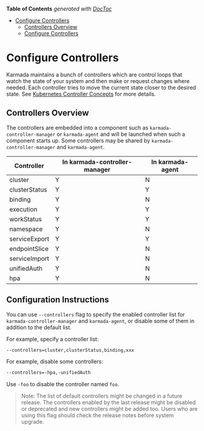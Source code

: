 <!-- START doctoc generated TOC please keep comment here to allow auto update -->
<!-- DON'T EDIT THIS SECTION, INSTEAD RE-RUN doctoc TO UPDATE -->
**Table of Contents**  *generated with [DocToc](https://github.com/thlorenz/doctoc)*

- [Configure Controllers](#configure-controllers)
  - [Controllers Overview](#controllers-overview)
  - [Configure Controllers](#configure-controllers-1)

<!-- END doctoc generated TOC please keep comment here to allow auto update -->

# Configure Controllers

Karmada maintains a bunch of controllers which are control loops that watch the state of your system and then make or
request changes where needed. Each controller tries to move the current state closer to the desired state.
See [Kubernetes Controller Concepts][1] for more details.

## Controllers Overview

The controllers are embedded into a component such as `karmada-controller-manager` or `karmada-agent` and will be launched
when such a component starts up. Some controllers may be shared by `karmada-controller-manager` and `karmada-agent`.

| Controller       | In karmada-controller-manager | In karmada-agent |
|------------------|-------------------------------|-----------------|
| cluster          | Y                            | N               |
| clusterStatus    | Y                            | Y               |
| binding          | Y                            | N               |
| execution        | Y                            | Y               |
| workStatus       | Y                            | Y               |
| namespace        | Y                            | N               |
| serviceExport    | Y                            | Y               |
| endpointSlice    | Y                            | N               |
| serviceImport    | Y                            | N               |
| unifiedAuth      | Y                            | N               |
| hpa              | Y                            | N               |

## Configuration Instructions

You can use `--controllers` flag to specify the enabled controller list for `karmada-controller-manager` and 
`karmada-agent`, or disable some of them in addition to the default list.

For example, specify a controller list:
```bash
--controllers=cluster,clusterStatus,binding,xxx
```

For example, disable some controllers:
```bash
--controllers=-hpa,-unifiedAuth
```

Use `-foo` to disable the controller named `foo`.

> Note: The list of default controllers might be changed in a future release. The controllers enabled by the last release
> might be disabled or deprecated and new controllers might be added too. Users who are using this flag should 
> check the release notes before system upgrade.

[1]: https://kubernetes.io/docs/concepts/architecture/controller/